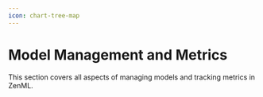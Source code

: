 ```yaml
---
icon: chart-tree-map
---
```


# Model Management and Metrics

This section covers all aspects of managing models and tracking metrics in ZenML.